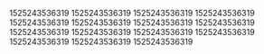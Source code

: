 1525243536319
1525243536319
1525243536319
1525243536319
1525243536319
1525243536319
1525243536319
1525243536319
1525243536319
1525243536319
1525243536319
1525243536319
1525243536319
1525243536319
1525243536319